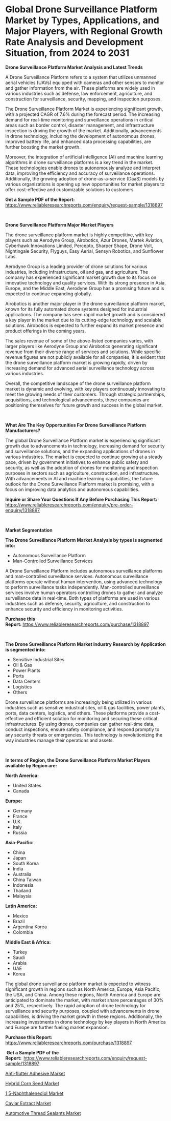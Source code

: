 <p><h1>Global Drone Surveillance Platform Market by Types, Applications, and Major Players, with Regional Growth Rate Analysis and Development Situation, from 2024 to 2031</h1></p><p><strong>Drone Surveillance Platform Market Analysis and Latest Trends</strong></p>
<p><p>A Drone Surveillance Platform refers to a system that utilizes unmanned aerial vehicles (UAVs) equipped with cameras and other sensors to monitor and gather information from the air. These platforms are widely used in various industries such as defense, law enforcement, agriculture, and construction for surveillance, security, mapping, and inspection purposes.</p><p>The Drone Surveillance Platform Market is experiencing significant growth, with a projected CAGR of 7.6% during the forecast period. The increasing demand for real-time monitoring and surveillance operations in critical areas such as border control, disaster management, and infrastructure inspection is driving the growth of the market. Additionally, advancements in drone technology, including the development of autonomous drones, improved battery life, and enhanced data processing capabilities, are further boosting the market growth.</p><p>Moreover, the integration of artificial intelligence (AI) and machine learning algorithms in drone surveillance platforms is a key trend in the market. These technologies enable drones to autonomously analyze and interpret data, improving the efficiency and accuracy of surveillance operations. Additionally, the growing adoption of drone-as-a-service (DaaS) models by various organizations is opening up new opportunities for market players to offer cost-effective and customizable solutions to customers.</p></p>
<p><strong>Get a Sample PDF of the Report:&nbsp;</strong> <a href="https://www.reliableresearchreports.com/enquiry/request-sample/1318897">https://www.reliableresearchreports.com/enquiry/request-sample/1318897</a></p>
<p>&nbsp;</p>
<p><strong>Drone Surveillance Platform Major Market Players</strong></p>
<p><p>The drone surveillance platform market is highly competitive, with key players such as Aerodyne Group, Airobotics, Azur Drones, Martek Aviation, Cyberhawk Innovations Limited, Percepto, Sharper Shape, Drone Volt, Nightingale Security, Flyguys, Easy Aerial, Sensyn Robotics, and Sunflower Labs.</p><p>Aerodyne Group is a leading provider of drone solutions for various industries, including infrastructure, oil and gas, and agriculture. The company has experienced significant market growth due to its focus on innovative technology and quality services. With its strong presence in Asia, Europe, and the Middle East, Aerodyne Group has a promising future and is expected to continue expanding globally.</p><p>Airobotics is another major player in the drone surveillance platform market, known for its fully automated drone systems designed for industrial applications. The company has seen rapid market growth and is considered a key player in the market due to its cutting-edge technology and scalable solutions. Airobotics is expected to further expand its market presence and product offerings in the coming years.</p><p>The sales revenue of some of the above-listed companies varies, with larger players like Aerodyne Group and Airobotics generating significant revenue from their diverse range of services and solutions. While specific revenue figures are not publicly available for all companies, it is evident that the drone surveillance platform market is growing rapidly, driven by increasing demand for advanced aerial surveillance technology across various industries.</p><p>Overall, the competitive landscape of the drone surveillance platform market is dynamic and evolving, with key players continuously innovating to meet the growing needs of their customers. Through strategic partnerships, acquisitions, and technological advancements, these companies are positioning themselves for future growth and success in the global market.</p></p>
<p>&nbsp;</p>
<p><strong>What Are The Key Opportunities For Drone Surveillance Platform Manufacturers?</strong></p>
<p><p>The global Drone Surveillance Platform market is experiencing significant growth due to advancements in technology, increasing demand for security and surveillance solutions, and the expanding applications of drones in various industries. The market is expected to continue growing at a steady pace, driven by government initiatives to enhance public safety and security, as well as the adoption of drones for monitoring and inspection purposes in sectors such as agriculture, construction, and infrastructure. With advancements in AI and machine learning capabilities, the future outlook for the Drone Surveillance Platform market is promising, with a focus on improving data analytics and autonomous capabilities.</p></p>
<p><strong>Inquire or Share Your Questions If Any Before Purchasing This Report:</strong> <a href="https://www.reliableresearchreports.com/enquiry/pre-order-enquiry/1318897">https://www.reliableresearchreports.com/enquiry/pre-order-enquiry/1318897</a></p>
<p>&nbsp;</p>
<p><strong>Market Segmentation</strong></p>
<p><strong>The Drone Surveillance Platform Market Analysis by types is segmented into:</strong></p>
<p><ul><li>Autonomous Surveillance Platform</li><li>Man-Controlled Surveillance Services</li></ul></p>
<p><p>A Drone Surveillance Platform includes autonomous surveillance platforms and man-controlled surveillance services. Autonomous surveillance platforms operate without human intervention, using advanced technology to perform surveillance tasks independently. Man-controlled surveillance services involve human operators controlling drones to gather and analyze surveillance data in real-time. Both types of platforms are used in various industries such as defense, security, agriculture, and construction to enhance security and efficiency in monitoring activities.</p></p>
<p><strong>Purchase this Report:&nbsp;</strong><a href="https://www.reliableresearchreports.com/purchase/1318897">https://www.reliableresearchreports.com/purchase/1318897</a></p>
<p>&nbsp;</p>
<p><strong>The Drone Surveillance Platform Market Industry Research by Application is segmented into:</strong></p>
<p><ul><li>Sensitive Industrial Sites</li><li>Oil & Gas</li><li>Power Plants</li><li>Ports</li><li>Data Centers</li><li>Logistics</li><li>Others</li></ul></p>
<p><p>Drone surveillance platforms are increasingly being utilized in various industries such as sensitive industrial sites, oil & gas facilities, power plants, ports, data centers, logistics, and others. These platforms provide a cost-effective and efficient solution for monitoring and securing these critical infrastructures. By using drones, companies can gather real-time data, conduct inspections, ensure safety compliance, and respond promptly to any security threats or emergencies. This technology is revolutionizing the way industries manage their operations and assets.</p></p>
<p>&nbsp;</p>
<p><strong>In terms of Region, the Drone Surveillance Platform Market Players available by Region are:</strong></p>
<p>
    <p> <strong> North America: </strong>
        <ul>
            <li>United States</li>
            <li>Canada</li>
        </ul>
        </p> 
    <p> <strong> Europe: </strong>
        <ul>
            <li>Germany</li>
            <li>France</li>
            <li>U.K.</li>
            <li>Italy</li>
            <li>Russia</li>
        </ul>
        </p> 
    <p> <strong> Asia-Pacific: </strong>
        <ul>
            <li>China</li>
            <li>Japan</li>
            <li>South Korea</li>
            <li>India</li>
            <li>Australia</li>
            <li>China Taiwan</li>
            <li>Indonesia</li>
            <li>Thailand</li>
            <li>Malaysia</li>
        </ul>
        </p> 
    <p> <strong> Latin America: </strong>
        <ul>
            <li>Mexico</li>
            <li>Brazil</li>
            <li>Argentina Korea</li>
            <li>Colombia</li>
        </ul>
        </p> 
    <p> <strong> Middle East & Africa: </strong>
        <ul>
            <li>Turkey</li>
            <li>Saudi</li>
            <li>Arabia</li>
            <li>UAE</li>
            <li>Korea</li>
        </ul>
    </p>
    </p>
<p><p>The global drone surveillance platform market is expected to witness significant growth in regions such as North America, Europe, Asia Pacific, the USA, and China. Among these regions, North America and Europe are anticipated to dominate the market, with market share percentages of 30% and 25%, respectively. The rapid adoption of drone technology for surveillance and security purposes, coupled with advancements in drone capabilities, is driving the market growth in these regions. Additionally, the increasing investments in drone technology by key players in North America and Europe are further fueling market expansion.</p></p>
<p><strong>Purchase this Report: </strong><a href="https://www.reliableresearchreports.com/purchase/1318897">https://www.reliableresearchreports.com/purchase/1318897</a></p>
<p>&nbsp;<strong>Get a Sample PDF of the Report:&nbsp;&nbsp;</strong><a href="https://www.reliableresearchreports.com/enquiry/request-sample/1318897">https://www.reliableresearchreports.com/enquiry/request-sample/1318897</a></p>
<p><strong></strong></p>
<p><p><a href="https://view.publitas.com/reportprime-1/anti-flutter-adhesive-market-dynamics-2024-2031-also-about-its-market-trends-projections-and-opportunities/">Anti-flutter Adhesive Market</a></p><p><a href="https://summer-dogwood-3e9.notion.site/Hybrid-Corn-Seed-Market-Offer-Valuable-Insights-into-Market-Size-Market-Share-Market-Trends-and-P-6d7b2e391ac247f49e957557e6661e7e">Hybrid Corn Seed Market</a></p><p><a href="https://lydian-appliance-61d.notion.site/1-5-Naphthalenediol-Market-Size-Global-Industry-Overview-Market-Segmentation-and-Forecast-2024-to-61488c9c242c4624a5071e9fab53f50e">1,5-Naphthalenediol Market</a></p><p><a href="https://forested-sushi-9b0.notion.site/Caviar-Extract-Market-Size-Market-Share-and-Global-Market-Analysis-Report-2024-2031-36e382dbb7ea43229dfd92dfcaba3029">Caviar Extract Market</a></p><p><a href="https://view.publitas.com/reportprime-1/automotive-thread-sealants-market-research-report-provides-critical-insights-that-can-help-shape-business-development-and-investment-strategies/">Automotive Thread Sealants Market</a></p></p>
